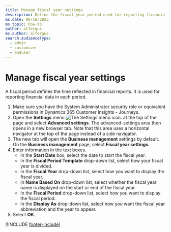 ```yaml
---
title: Manage fiscal year settings
description: Define the fiscal year period used for reporting financial data at your organization in Dynamics 365 Customer Insights - Journeys.
ms.date: 08/18/2023
ms.topic: how-to
author: alfergus
ms.author: alfergus
search.audienceType: 
  - admin
  - customizer
  - enduser
---
```


# Manage fiscal year settings

A fiscal period defines the time reflected in financial reports. It is used for reporting financial data in each period.

1. Make sure you have the System Administrator security role or equivalent permissions in Dynamics 365 Customer Insights - Journeys.
1. Open the **Settings** menu ![The Settings menu icon.](media/settings-icon.png "The Settings menu icon") at the top of the page and select **Advanced settings**. The advanced-settings area then opens in a new browser tab. Note that this area uses a horizontal navigator at the top of the page instead of a side navigator.
1. The new tab will open the **Business management** settings by default. On the **Business management** page, select **Fiscal year settings**.
1. Enter information in the text boxes.
    - In the **Start Date** box, select the date to start the fiscal year.
    - In the **Fiscal Period Template** drop-down list, select how your fiscal year is divided.
    - In the **Fiscal Year** drop-down list, select how you want to display the fiscal year.
    - In **Name Based On** drop-down list, select whether the fiscal year name is displayed on the start or end of the fiscal year.
    - In the **Fiscal Period** drop-down list, select how you want to display the fiscal period.
    - In the **Display As** drop-down list, select how you want the fiscal year abbreviation and the year to appear.
1. Select **OK**.

[!INCLUDE [footer-include](./includes/footer-banner.md)]
